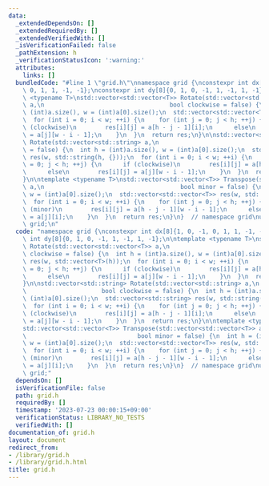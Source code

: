 ```yaml
---
data:
  _extendedDependsOn: []
  _extendedRequiredBy: []
  _extendedVerifiedWith: []
  _isVerificationFailed: false
  _pathExtension: h
  _verificationStatusIcon: ':warning:'
  attributes:
    links: []
  bundledCode: "#line 1 \"grid.h\"\nnamespace grid {\nconstexpr int dx[8]{1, 0, -1,\
    \ 0, 1, 1, -1, -1};\nconstexpr int dy[8]{0, 1, 0, -1, 1, -1, 1, -1};\n\ntemplate\
    \ <typename T>\nstd::vector<std::vector<T>> Rotate(std::vector<std::vector<T>>\
    \ a,\n                                   bool clockwise = false) {\n  int h =\
    \ (int)a.size(), w = (int)a[0].size();\n  std::vector<std::vector<T>> res(w, std::vector<T>(h));\n\
    \  for (int i = 0; i < w; ++i) {\n    for (int j = 0; j < h; ++j) {\n      if\
    \ (clockwise)\n        res[i][j] = a[h - j - 1][i];\n      else\n        res[i][j]\
    \ = a[j][w - i - 1];\n    }\n  }\n  return res;\n}\n\nstd::vector<std::string>\
    \ Rotate(std::vector<std::string> a,\n                                bool clockwise\
    \ = false) {\n  int h = (int)a.size(), w = (int)a[0].size();\n  std::vector<std::string>\
    \ res(w, std::string(h, {}));\n  for (int i = 0; i < w; ++i) {\n    for (int j\
    \ = 0; j < h; ++j) {\n      if (clockwise)\n        res[i][j] = a[h - j - 1][i];\n\
    \      else\n        res[i][j] = a[j][w - i - 1];\n    }\n  }\n  return res;\n\
    }\n\ntemplate <typename T>\nstd::vector<std::vector<T>> Transpose(std::vector<std::vector<T>>\
    \ a,\n                                      bool minor = false) {\n  int h = (int)a.size(),\
    \ w = (int)a[0].size();\n  std::vector<std::vector<T>> res(w, std::vector<T>(h));\n\
    \  for (int i = 0; i < w; ++i) {\n    for (int j = 0; j < h; ++j) {\n      if\
    \ (minor)\n        res[i][j] = a[h - j - 1][w - i - 1];\n      else\n        res[i][j]\
    \ = a[j][i];\n    }\n  }\n  return res;\n}\n}  // namespace grid\nusing namespace\
    \ grid;\n"
  code: "namespace grid {\nconstexpr int dx[8]{1, 0, -1, 0, 1, 1, -1, -1};\nconstexpr\
    \ int dy[8]{0, 1, 0, -1, 1, -1, 1, -1};\n\ntemplate <typename T>\nstd::vector<std::vector<T>>\
    \ Rotate(std::vector<std::vector<T>> a,\n                                   bool\
    \ clockwise = false) {\n  int h = (int)a.size(), w = (int)a[0].size();\n  std::vector<std::vector<T>>\
    \ res(w, std::vector<T>(h));\n  for (int i = 0; i < w; ++i) {\n    for (int j\
    \ = 0; j < h; ++j) {\n      if (clockwise)\n        res[i][j] = a[h - j - 1][i];\n\
    \      else\n        res[i][j] = a[j][w - i - 1];\n    }\n  }\n  return res;\n\
    }\n\nstd::vector<std::string> Rotate(std::vector<std::string> a,\n           \
    \                     bool clockwise = false) {\n  int h = (int)a.size(), w =\
    \ (int)a[0].size();\n  std::vector<std::string> res(w, std::string(h, {}));\n\
    \  for (int i = 0; i < w; ++i) {\n    for (int j = 0; j < h; ++j) {\n      if\
    \ (clockwise)\n        res[i][j] = a[h - j - 1][i];\n      else\n        res[i][j]\
    \ = a[j][w - i - 1];\n    }\n  }\n  return res;\n}\n\ntemplate <typename T>\n\
    std::vector<std::vector<T>> Transpose(std::vector<std::vector<T>> a,\n       \
    \                               bool minor = false) {\n  int h = (int)a.size(),\
    \ w = (int)a[0].size();\n  std::vector<std::vector<T>> res(w, std::vector<T>(h));\n\
    \  for (int i = 0; i < w; ++i) {\n    for (int j = 0; j < h; ++j) {\n      if\
    \ (minor)\n        res[i][j] = a[h - j - 1][w - i - 1];\n      else\n        res[i][j]\
    \ = a[j][i];\n    }\n  }\n  return res;\n}\n}  // namespace grid\nusing namespace\
    \ grid;"
  dependsOn: []
  isVerificationFile: false
  path: grid.h
  requiredBy: []
  timestamp: '2023-07-23 00:00:15+09:00'
  verificationStatus: LIBRARY_NO_TESTS
  verifiedWith: []
documentation_of: grid.h
layout: document
redirect_from:
- /library/grid.h
- /library/grid.h.html
title: grid.h
---
```

